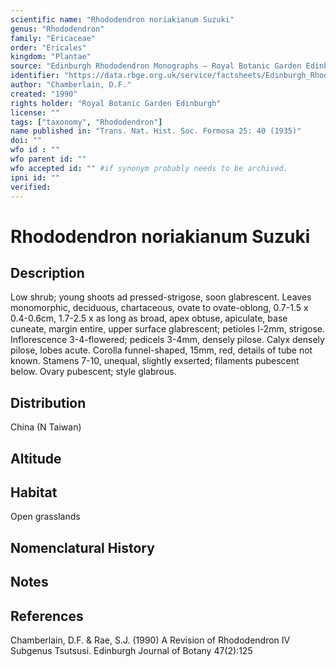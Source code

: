 ```yaml
---
scientific name: "Rhododendron noriakianum Suzuki"
genus: "Rhododendron"
family: "Ericaceae"
order: "Ericales"
kingdom: "Plantae"
source: "Edinburgh Rhododendron Monographs – Royal Botanic Garden Edinburgh"
identifier: "https://data.rbge.org.uk/service/factsheets/Edinburgh_Rhododendron_Monographs.xhtml"
author: "Chamberlain, D.F."
created: "1990"
rights holder: "Royal Botanic Garden Edinburgh"
license: ""
tags: ["taxonomy", "Rhododendron"]
name published in: "Trans. Nat. Hist. Soc. Formosa 25: 40 (1935)"
doi: ""
wfo id : ""
wfo parent id: ""
wfo accepted id: "" #if synonym probably needs to be archived.                      
ipni id: ""
verified:
---
```


                       

# Rhododendron noriakianum Suzuki

## Description
Low shrub; young shoots ad pressed-strigose, soon glabrescent. Leaves monomorphic, deciduous, chartaceous, ovate to ovate-oblong, 0.7-1.5 x 0.4-0.6cm, 1.7-2.5 x as long as broad, apex obtuse, apiculate, base cuneate, margin entire, upper surface glabrescent; petioles l-2mm, strigose. Inflorescence 3-4-flowered; pedicels 3-4mm, densely pilose. Calyx densely pilose, lobes acute. Corolla funnel-shaped, 15mm, red, details of tube not known. Stamens 7-10, unequal, slightly exserted; filaments pubescent below. Ovary pubescent; style glabrous.

## Distribution
China (N Taiwan)

## Altitude


## Habitat
Open grasslands

## Nomenclatural History

                       
## Notes


## References

Chamberlain, D.F. & Rae, S.J. (1990) A Revision of Rhododendron IV Subgenus Tsutsusi. Edinburgh Journal of Botany 47(2):125
